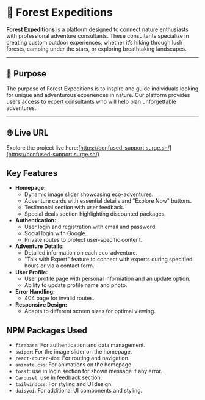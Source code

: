 # 🌲 Forest Expeditions

**Forest Expeditions** is a platform designed to connect nature enthusiasts with professional adventure consultants. These consultants specialize in creating custom outdoor experiences, whether it’s hiking through lush forests, camping under the stars, or exploring breathtaking landscapes.

---

## 🧭 Purpose

The purpose of Forest Expeditions is to inspire and guide individuals looking for unique and adventurous experiences in nature. Our platform provides users access to expert consultants who will help plan unforgettable adventures.

---

## 🌐 Live URL 
Explore the project live here:[https://confused-support.surge.sh/](https://confused-support.surge.sh/)

## Key Features

*   **Homepage:**
    *   Dynamic image slider showcasing eco-adventures.
    *   Adventure cards with essential details and "Explore Now" buttons.
    *   Testimonial section with user feedback.
    *   Special deals section highlighting discounted packages.
*   **Authentication:**
    *   User login and registration with email and password.
    *   Social login with Google.
    *   Private routes to protect user-specific content.
*   **Adventure Details:**
    *   Detailed information on each eco-adventure.
    *   "Talk with Expert" feature to connect with experts during specified hours or via a contact form.
*   **User Profile:**
    *   User profile page with personal information and an update option.
    *   Ability to update profile name and photo.
*   **Error Handling:**
    *   404 page for invalid routes.
*   **Responsive Design:**
    *   Adapts to different screen sizes for optimal viewing.

## NPM Packages Used

*   `firebase`: For authentication and data management.
*   `swiper`: For the image slider on the homepage.
*   `react-router-dom`: For routing and navigation.
*   `animate.css`: For animations on the homepage.
*   `toast`: use in login section for shown message if any error.
*   `Carousel`: use in feedback section.
*   `tailwindcss`: For styling and UI design.
*   `daisyui`: For additional UI components and styling.

